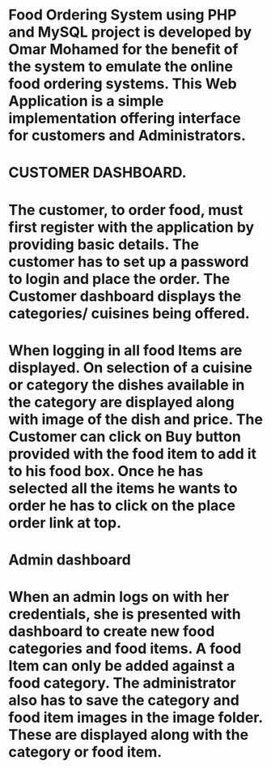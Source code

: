 # Food Ordering System using PHP and MySQL project is developed by Omar Mohamed for the benefit of the system to emulate the online food ordering systems. This Web Application is a simple implementation offering interface for customers and Administrators.
# CUSTOMER DASHBOARD. 

# The customer, to order food, must first register with the application by providing basic details. The customer has to set up a password to login and place the order. The Customer dashboard displays the categories/ cuisines being offered.

# When logging in all food Items are displayed.  On selection of a cuisine or category the dishes available in the category are displayed along with image of the dish and price. The Customer can click on Buy button provided with the food item to add it to his food box. Once he has selected all the items he wants to order he has to click on the place order link at top.

# Admin dashboard 

# When an admin logs on with her credentials, she is presented with dashboard to create new food categories and food items. A food Item can only be added against a food category.  The administrator also has to save the category and food item images in the image folder. These are displayed along with the category or food item.
